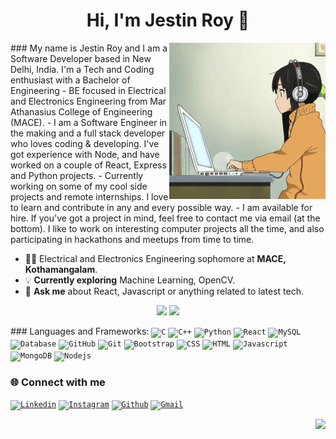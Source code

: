 <h1 align="center">Hi, I'm Jestin Roy 👋</h1>

<img align='right' src="https://github.com/mr-jestin-roy/mr-jestin-roy/blob/main/hello.gif" width="250">
### My name is Jestin Roy and I am a Software Developer based in New Delhi, India.
I'm a Tech and Coding enthusiast with a Bachelor of Engineering - BE focused in Electrical and Electronics Engineering from Mar Athanasius College of Engineering (MACE).
- I am a Software Engineer in the making and a full stack developer who loves coding & developing. I've got experience with Node, and have worked on a couple of React, Express and Python projects.
- Currently working on some of my cool side projects and remote internships. I love to learn and contribute in any and every possible way.
- I am available for hire. If you've got a project in mind, feel free to contact me via email (at the bottom). I like to work on interesting computer projects all the time, and also participating in hackathons and meetups from time to time.

- 👨‍🎓 Electrical and Electronics Engineering sophomore at **MACE, Kothamangalam**.
- 💡 **Currently exploring** Machine Learning, OpenCV.
- 💬 **Ask me** about React, Javascript or anything related to latest tech.

<p align = "center">
  <img src = "https://github-readme-stats.vercel.app/api?username=mr-jestin-roy&count_private=true&show_icons=true&theme=jolly&line_height=30&include_all_commits=true">
  <img src = "https://github-readme-stats.vercel.app/api/top-langs/?username=mr-jestin-roy&hide=java,php,html,cmake,css,vim script,scss&theme=jolly&langs_count=8">
</p>
### Languages and Frameworks:
<code><img width="40px" src="https://img.icons8.com/color/3x/c-programming.png" title="C"/></code>
<code><img width="40px" src="https://img.icons8.com/color/4x/c-plus-plus-logo.png" title="C++"/></code>
<code><img width="40px" src="https://img.icons8.com/color/4x/000000/python.png" title="Python"/></code>
<code><img width="40px" src="https://img.icons8.com/plasticine/100/000000/react.png" title="React"/></code>
<code><img width="40px" src="https://img.icons8.com/ios/4x/00758f/mysql-logo.png" title="MySQL"/></code>
<code><img width="40px" src="https://img.icons8.com/dusk/64/000000/database-restore.png" title="Database"/></code>
<code><img width="40px" src="https://img.icons8.com/fluent/8x/github.png" title="GitHub"/></code>
<code><img width="40px" src="https://img.icons8.com/color/2x/git.png" title="Git"/></code>
<code><img width="40px" src="https://img.icons8.com/color/2x/bootstrap.png" title="Bootstrap"/></code>
<code><img width="40px" src="https://img.icons8.com/color/48/000000/css3.png" title="CSS"/></code>
<code><img width="40px" src="https://img.icons8.com/color/48/000000/html-5.png" title="HTML"/></code>
<code><img width="40px" src="https://img.icons8.com/color/48/000000/javascript-logo-1.png" title="Javascript"/></code>
<code><img width="40px" src="https://img.icons8.com/color/8x/000000/mongodb.png" title="MongoDB"/></code>
<code><img width="40px" src="https://img.icons8.com/color/8x/000000/nodejs.png" title="Nodejs"/></code>

### 🌐 Connect with me 
<code><a href="https://linkedin.com/in/jestinroy3/"><img width="40px" src="https://img.icons8.com/color/8x/000000/linkedin.png" title="Linkedin"/></a></code>
<code><a href="https://www.instagram.com/jestinroy.here/"><img width="40px" src="https://img.icons8.com/fluent/48/000000/instagram-new.png" title="Instagram"/></a></code>
<code><a href="https://github.com/mr-jestin-roy"><img width="40px" src="https://img.icons8.com/color/8x/000000/github.png" title="Github"/></a></code>
<code><a href="mailto:jestinroy3@gmail.com"><img width="40px" src="https://img.icons8.com/fluent/48/000000/gmail.png" title="Gmail"/></a></code>

<img align='right' src="https://pageview.vercel.app/?github_user=mr-jestin-roy">
